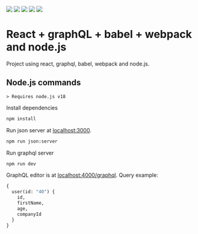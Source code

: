 [![](https://img.shields.io/badge/react.js-black?logo=react)](https://react.dev/)
[![](https://img.shields.io/badge/babel-black?logo=babel)](https://babeljs.io/)
[![](https://img.shields.io/badge/webpack-black?logo=webpack)](https://webpack.js.org/)
[![](https://img.shields.io/badge/node.js-black?logo=node.js)](https://webpack.js.org/)
[![](https://img.shields.io/badge/graphql-black?logo=graphql)](https://webpack.js.org/)


# React + graphQL + babel + webpack and node.js
Project using react, graphql, babel, webpack and node.js.

## Node.js commands
	> Requires node.js v18

Install dependencies

```bash
npm install
```

Run json server at [localhost:3000](http://localhost:3000).

```bash
npm run json:server
```

Run graphql server
```bash
npm run dev
```

GraphQL editor is at [localhost:4000/graphql](http://localhost:4000/graphql?query=).
Query example:

```graphql
{
  user(id: "40") {
    id,
    firstName,
    age,
    companyId
  }
}
```
